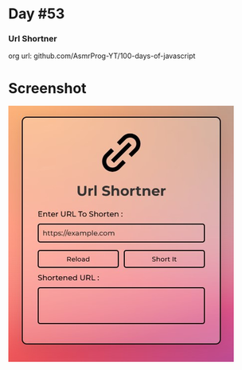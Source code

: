 # Day #53

### Url Shortner
org url: github.com/AsmrProg-YT/100-days-of-javascript

# Screenshot
![sc](./screenshot.jpg)
